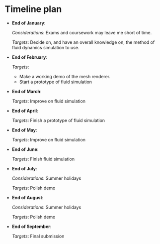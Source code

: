 Timeline plan
=============

* **End of January**:

  *Considerations*:
  Exams and coursework may leave me short of time.

  *Targets*:
  Decide on, and have an overall knowledge on, the method of fluid dynamics simulation to use.


* **End of February**:

  *Targets*:
  * Make a working demo of the mesh renderer.
  * Start a prototype of fluid simulation


* **End of March**:

  *Targets*:
  Improve on fluid simulation


* **End of April**:

  *Targets*:
  Finish a prototype of fluid simulation


* **End of May**:

  *Targets*:
  Improve on fluid simulation


* **End of June**:

  *Targets*:
  Finish fluid simulation


* **End of July**:

  *Considerations*:
  Summer holidays

  *Targets*:
  Polish demo


* **End of August**:

  *Considerations*:
  Summer holidays

  *Targets*:
  Polish demo


* **End of September**:

  *Targets*:
  Final submission
